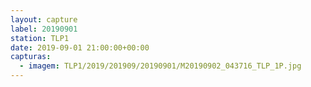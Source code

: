 ```yaml
---
layout: capture
label: 20190901
station: TLP1
date: 2019-09-01 21:00:00+00:00
capturas:
  - imagem: TLP1/2019/201909/20190901/M20190902_043716_TLP_1P.jpg
---
```


